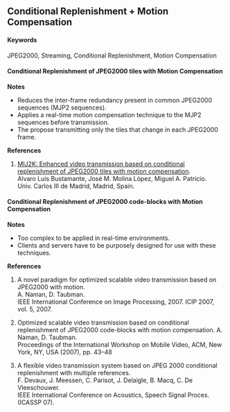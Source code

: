 ## Conditional Replenishment + Motion Compensation


#### Keywords
JPEG2000, Streaming, Conditional Replenishment, Motion Compensation


#### Conditional Replenishment of JPEG2000 tiles with Motion Compensation

**Notes** 
* Reduces the inter-frame redundancy present in common JPEG2000 sequences (MJP2 sequences).
* Applies a real-time motion compensation technique to the MJP2 sequences before transmission.
* The propose transmitting only the tiles that change in each JPEG2000 frame.

**References**  

1. [MIJ2K: Enhanced video transmission based on conditional replenishment of JPEG2000 tiles with motion compensation](http://www.sciencedirect.com/science/article/pii/S1047320311000253).  
Alvaro Luis Bustamante, José M. Molina López,  Miguel A. Patricio.  
Univ. Carlos III de Madrid, Madrid, Spain.  


#### Conditional Replenishment of JPEG2000 code-blocks with Motion Compensation

**Notes** 
* Too complex to be applied in real-time environments.
* Clients and servers have to be purposely designed for use with these techniques.


**References**  

1. A novel paradigm for optimized scalable video transmission based on JPEG2000 with motion.  
A. Naman, D. Taubman.  
IEEE International Conference on Image Processing, 2007. ICIP 2007, vol. 5, 2007.  


2. Optimized scalable video transmission based on conditional replenishment of JPEG2000 code-blocks with motion compensation.  A. Naman, D. Taubman.  
Proceedings of the International Workshop on Mobile Video, ACM, New York, NY, USA (2007), pp. 43–48

3. A flexible video transmission system based on JPEG 2000 conditional replenishment with multiple references.  
F. Devaux, J. Meessen, C. Parisot, J. Delaigle, B. Macq, C. De Vleeschouwer.  
IEEE International Conference on Acoustics, Speech Signal Proces. (ICASSP 07).  

